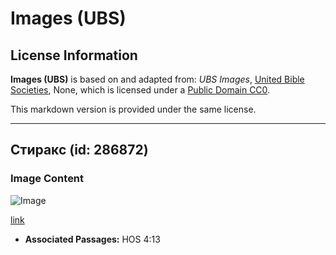 # Images (UBS)

## License Information

**Images (UBS)** is based on and adapted from: _UBS Images_, [United Bible Societies](https://unitedbiblesocieties.org/), None, which is licensed under a [Public Domain CC0](https://creativecommons.org/public-domain/cc0/).

This markdown version is provided under the same license.



--------------------------------

## Стиракс (id: 286872)

### Image Content

![Image](https://cdn.aquifer.bible/aquifer-content/resources/Media/WEB-0840_styrax.jpg)

[link](https://cdn.aquifer.bible/aquifer-content/resources/Media/WEB-0840_styrax.jpg)

* **Associated Passages:** HOS 4:13

